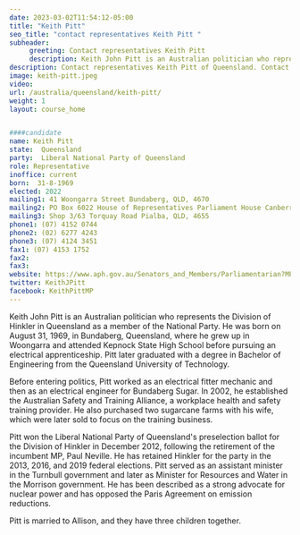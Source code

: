 ```yaml
---
date: 2023-03-02T11:54:12-05:00
title: "Keith Pitt"
seo_title: "contact representatives Keith Pitt "
subheader:
     greeting: Contact representatives Keith Pitt
     description: Keith John Pitt is an Australian politician who represents the Division of Hinkler in Queensland as a member of the National Party.
description: Contact representatives Keith Pitt of Queensland. Contact information for Keith Pitt includes email address, phone number, and mailing address.
image: keith-pitt.jpeg
video:
url: /australia/queensland/keith-pitt/
weight: 1
layout: course_home


####candidate
name: Keith Pitt
state:	Queensland
party:	Liberal National Party of Queensland
role: Representative
inoffice: current
born:  31-8-1969
elected: 2022
mailing1: 41 Woongarra Street Bundaberg, QLD, 4670
mailing2: PO Box 6022 House of Representatives Parliament House Canberra ACT 2600
mailing3: Shop 3/63 Torquay Road Pialba, QLD, 4655
phone1:	(07) 4152 0744
phone2: (02) 6277 4243
phone3: (07) 4124 3451
fax1: (07) 4153 1752
fax2:
fax3:
website: https://www.aph.gov.au/Senators_and_Members/Parliamentarian?MPID=148150
twitter: KeithJPitt
facebook: KeithPittMP
---
```


Keith John Pitt is an Australian politician who represents the Division of Hinkler in Queensland as a member of the National Party. He was born on August 31, 1969, in Bundaberg, Queensland, where he grew up in Woongarra and attended Kepnock State High School before pursuing an electrical apprenticeship. Pitt later graduated with a degree in Bachelor of Engineering from the Queensland University of Technology.

Before entering politics, Pitt worked as an electrical fitter mechanic and then as an electrical engineer for Bundaberg Sugar. In 2002, he established the Australian Safety and Training Alliance, a workplace health and safety training provider. He also purchased two sugarcane farms with his wife, which were later sold to focus on the training business.

Pitt won the Liberal National Party of Queensland's preselection ballot for the Division of Hinkler in December 2012, following the retirement of the incumbent MP, Paul Neville. He has retained Hinkler for the party in the 2013, 2016, and 2019 federal elections. Pitt served as an assistant minister in the Turnbull government and later as Minister for Resources and Water in the Morrison government. He has been described as a strong advocate for nuclear power and has opposed the Paris Agreement on emission reductions.

Pitt is married to Allison, and they have three children together.